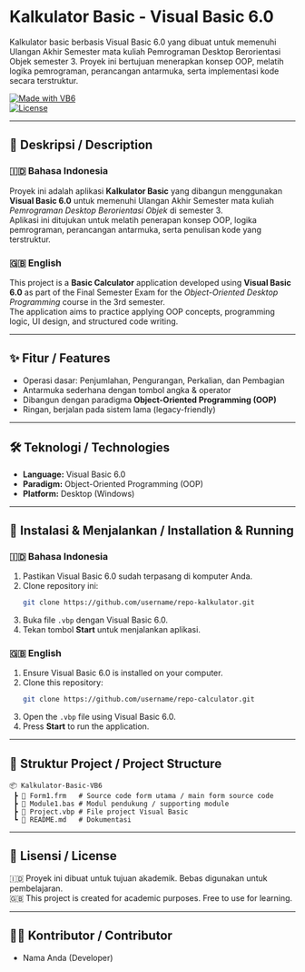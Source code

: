 #  Kalkulator Basic - Visual Basic 6.0  
Kalkulator basic berbasis Visual Basic 6.0 yang dibuat untuk memenuhi Ulangan Akhir Semester mata kuliah Pemrograman Desktop Berorientasi Objek semester 3. Proyek ini bertujuan menerapkan konsep OOP, melatih logika pemrograman, perancangan antarmuka, serta implementasi kode secara terstruktur.

[![Made with VB6](https://img.shields.io/badge/Made%20with-VB6-blue?style=flat-square)]()  
[![License](https://img.shields.io/badge/License-Academic-lightgrey?style=flat-square)]()  

---

## 📖 Deskripsi / Description  

### 🇮🇩 Bahasa Indonesia  
Proyek ini adalah aplikasi **Kalkulator Basic** yang dibangun menggunakan **Visual Basic 6.0** untuk memenuhi Ulangan Akhir Semester mata kuliah *Pemrograman Desktop Berorientasi Objek* di semester 3.  
Aplikasi ini ditujukan untuk melatih penerapan konsep OOP, logika pemrograman, perancangan antarmuka, serta penulisan kode yang terstruktur.  

### 🇬🇧 English  
This project is a **Basic Calculator** application developed using **Visual Basic 6.0** as part of the Final Semester Exam for the *Object-Oriented Desktop Programming* course in the 3rd semester.  
The application aims to practice applying OOP concepts, programming logic, UI design, and structured code writing.  

---

## ✨ Fitur / Features  
- Operasi dasar: Penjumlahan, Pengurangan, Perkalian, dan Pembagian  
- Antarmuka sederhana dengan tombol angka & operator  
- Dibangun dengan paradigma **Object-Oriented Programming (OOP)**  
- Ringan, berjalan pada sistem lama (legacy-friendly)  

---

## 🛠️ Teknologi / Technologies  
- **Language:** Visual Basic 6.0  
- **Paradigm:** Object-Oriented Programming (OOP)  
- **Platform:** Desktop (Windows)  

---

## 🚀 Instalasi & Menjalankan / Installation & Running  

### 🇮🇩 Bahasa Indonesia  
1. Pastikan Visual Basic 6.0 sudah terpasang di komputer Anda.  
2. Clone repository ini:  
   ```bash
   git clone https://github.com/username/repo-kalkulator.git
   ```  
3. Buka file `.vbp` dengan Visual Basic 6.0.  
4. Tekan tombol **Start** untuk menjalankan aplikasi.  

### 🇬🇧 English  
1. Ensure Visual Basic 6.0 is installed on your computer.  
2. Clone this repository:  
   ```bash
   git clone https://github.com/username/repo-calculator.git
   ```  
3. Open the `.vbp` file using Visual Basic 6.0.  
4. Press **Start** to run the application.  

---

## 📂 Struktur Project / Project Structure  
```
📦 Kalkulator-Basic-VB6
 ┣ 📜 Form1.frm   # Source code form utama / main form source code
 ┣ 📜 Module1.bas # Modul pendukung / supporting module
 ┣ 📜 Project.vbp # File project Visual Basic
 ┗ 📜 README.md   # Dokumentasi
```

---

## 📜 Lisensi / License  
🇮🇩 Proyek ini dibuat untuk tujuan akademik. Bebas digunakan untuk pembelajaran.  
🇬🇧 This project is created for academic purposes. Free to use for learning.  

---

## 👨‍💻 Kontributor / Contributor  
- Nama Anda (Developer)  
